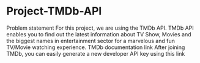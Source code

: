 # Project-TMDb-API
Problem statement For this project, we are using the TMDb API. TMDb API enables you to find out the latest information about TV Show, Movies and the biggest names in entertainment sector for a marvelous and fun TV/Movie watching experience.  TMDb documentation link  After joining TMDb, you can easily generate a new developer API key using this link
